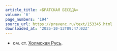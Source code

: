 ```yaml
---
article_title: «БРАТСКАЯ БЕСЕДА»
volume: '6'
page_numbers: '194'
source_url: https://pravenc.ru/text/153345.html
downloaded_at: '2025-10-13T09:47:02Z'
---
```


- см. ст. [Холмская Русь](<https://pravenc.ru/text/Холмская Русь.html>).
